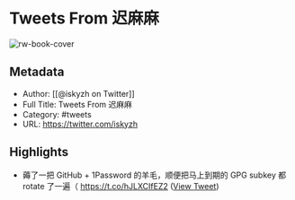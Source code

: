 # Tweets From 迟麻麻

![rw-book-cover](https://pbs.twimg.com/profile_images/1079259441852084229/Rx1sQxsr.jpg)

## Metadata
- Author: [[@iskyzh on Twitter]]
- Full Title: Tweets From 迟麻麻
- Category: #tweets
- URL: https://twitter.com/iskyzh

## Highlights
- 薅了一把 GitHub + 1Password 的羊毛，顺便把马上到期的 GPG subkey 都 rotate 了一遍（
  https://t.co/hJLXCIfEZ2 ([View Tweet](https://twitter.com/iskyzh/status/1657548413020323840))
